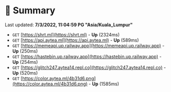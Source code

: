 # 📖 Summary
Last updated: **7/3/2022, 11:04:59 PG "Asia/Kuala_Lumpur"**

- `GET` [https://shrt.ml](https://shrt.ml) - **Up** (2324ms)
- `GET` [https://api.aytea.ml](https://api.aytea.ml) - **Up** (589ms)
- `GET` [https://memeapi.up.railway.app](https://memeapi.up.railway.app) - **Up** (250ms)
- `GET` [https://hastebin.up.railway.app](https://hastebin.up.railway.app) - **Up** (254ms)
- `GET` [https://glitch247.aytea14.repl.co](https://glitch247.aytea14.repl.co) - **Up** (520ms)
- `GET` [https://color.aytea.ml/4b31d6.png](https://color.aytea.ml/4b31d6.png) - **Up** (1585ms)
